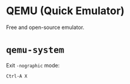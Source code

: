 # QEMU (Quick Emulator)

Free and open-source emulator.

# `qemu-system`

Exit `-nographic` mode:

```shell
Ctrl-A X
```
